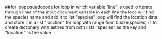 ##for loop psuedocode
for loop in which variable "line" is used to iterate through lines of the input document variable
	in each line the loop will find the species name and add it to list "species"
	loop will find the location data and store it in a list "location"
for loop with range from 0:size(species)+1
	to create dictionary with entries from both lists "species" as the key 
	and "location" as the value

